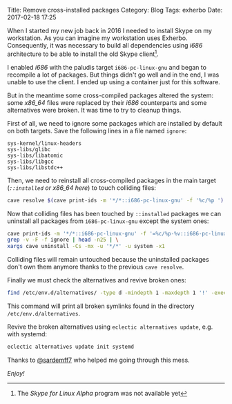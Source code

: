 Title: Remove cross-installed packages
Category: Blog
Tags: exherbo
Date: 2017-02-18 17:25

When I started my new job back in 2016 I needed to install Skype on my
workstation. As you can imagine my workstation uses Exherbo. Consequently, it was
necessary to build all dependencies using _i686_ architecture to be able to
install the old Skype client[^1].

I enabled _i686_ with the paludis target `i686-pc-linux-gnu` and began to
recompile a lot of packages. But things didn't go well and in the end, I was
unable to use the client. I ended up using a container just for this software.

But in the meantime some cross-compiled packages altered the system: some
*x86_64* files were replaced by their _i686_ counterparts and some alternatives were
broken. It was time to try to cleanup things.

First of all, we need to ignore some packages which are installed by default on
both targets. Save the following lines in a file named `ignore`:

```text
sys-kernel/linux-headers
sys-libs/glibc
sys-libs/libatomic
sys-libs/libgcc
sys-libs/libstdc++
```

Then, we need to reinstall all cross-compiled packages in the main target
(_`::installed` or *x86_64* here_) to touch colliding files:

```bash
cave resolve $(cave print-ids -m '*/*::i686-pc-linux-gnu' -f '%c/%p ') -x1 -Cs
```

Now that colliding files has been touched by `::installed` packages we can
uninstall all packages from `i686-pc-linux-gnu` except the system ones:

```bash
cave print-ids -m '*/*::i686-pc-linux-gnu' -f '=%c/%p-%v::i686-pc-linux-gnu\n' | \
grep -v -F -f ignore | head -n25 | \
xargs cave uninstall -Cs -mx -u '*/*' -u system -x1
```

Colliding files will remain untouched because the uninstalled packages don't own
them anymore thanks to the previous `cave resolve`.

Finally we must check the alternatives and revive broken ones:

```bash
find /etc/env.d/alternatives/ -type d -mindepth 1 -maxdepth 1 '!' -exec test -e "{}/_current" ';' -print
```

This command will print all broken symlinks found in the directory
`/etc/env.d/alternatives`.

Revive the broken alternatives using `eclectic alternatives update`, e.g. with systemd:

```bash
eclectic alternatives update init systemd
```

Thanks to [@sardemff7](https://twitter.com/Sardemff7) who helped me going
through this mess.

_Enjoy!_

[^1]: The _Skype for Linux Alpha_ program was not available yet
